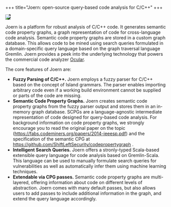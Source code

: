 +++
title="Joern: open-source query-based code analysis for C/C++"
+++

<img src="/docs/images/logo_design_v01_R01.png" style="background-color:black;">


Joern is a platform for robust analysis of C/C++ code. It generates
semantic code property graphs, a graph representation of code for
cross-language code analysis. Semantic code property graphs are stored
in a custom graph database. This allows code to be mined using
search queries formulated in a domain-specific query language based on
the graph traversal language Gremlin. Joern provides a peek into the underlying technology that powers the commercial code analyzer [Ocular](https://ocular.shiftleft.io/).

The core features of Joern are:

* **Fuzzy Parsing of C/C++.** Joern employs a fuzzy parser for C/C++ based on the concept of Island grammars. The parser enables importing arbitrary code even if a working build environment cannot be supplied or parts of the code are missing.
* **Semantic Code Property Graphs.** Joern creates semantic code property graphs from the fuzzy parser output and stores them in an in-memory graph database. SCPGs are a language-agnostic intermediate representation of code designed for query-based code analysis. For background information on code property graphs, we strongly encourage you to read the original paper on the topic (https://fabs.codeminers.org/papers/2014-ieeesp.pdf) and the specification of the semantic CPG at https://github.com/ShiftLeftSecurity/codepropertygraph .
* **Intelligent Search Queries.** Joern offers a stronly-typed Scala-based extensible query language for code analysis based on Gremlin-Scala. This language can be used to manually formulate search queries for vulnerabilities as well as automatically infer them using machine learning techniques.
* **Extendable via CPG passes.** Semantic code property graphs are multi-layered, offering information about code on different levels of abstraction. Joern comes with many default passes, but also allows users to add passes to include additional information in the graph, and extend the query language accordingly.

